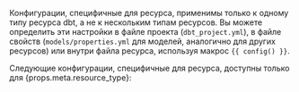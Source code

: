 Конфигурации, специфичные для ресурса, применимы только к одному типу ресурса dbt, а не к нескольким типам ресурсов. Вы можете определить эти настройки в файле проекта (`dbt_project.yml`), в файле свойств (`models/properties.yml` для моделей, аналогично для других ресурсов) или внутри файла ресурса, используя макрос `{{ config() }}`.<br />

<span>Следующие конфигурации, специфичные для ресурса, доступны только для {props.meta.resource_type}</span>: